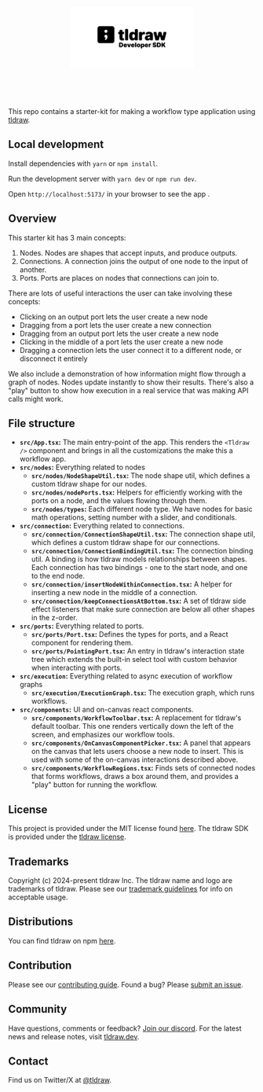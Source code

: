 <div alt style="text-align: center; transform: scale(.5);">
	<picture>
		<source media="(prefers-color-scheme: dark)" srcset="https://raw.githubusercontent.com/tldraw/tldraw/main/assets/github-hero-dark.png" />
		<img alt="tldraw" src="https://raw.githubusercontent.com/tldraw/tldraw/main/assets/github-hero-light.png" />
	</picture>
</div>

This repo contains a starter-kit for making a workflow type application using [tldraw](https://github.com/tldraw/tldraw).

## Local development

Install dependencies with `yarn` or `npm install`.

Run the development server with `yarn dev` or `npm run dev`.

Open `http://localhost:5173/` in your browser to see the app .

## Overview

This starter kit has 3 main concepts:

1. Nodes. Nodes are shapes that accept inputs, and produce outputs.
2. Connections. A connection joins the output of one node to the input of another.
3. Ports. Ports are places on nodes that connections can join to.

There are lots of useful interactions the user can take involving these concepts:

- Clicking on an output port lets the user create a new node
- Dragging from a port lets the user create a new connection
- Dragging from an output port lets the user create a new node
- Clicking in the middle of a port lets the user create a new node
- Dragging a connection lets the user connect it to a different node, or disconnect it entirely

We also include a demonstration of how information might flow through a graph of nodes. Nodes update instantly to show their results. There's also a "play" button to show how execution in a real service that was making API calls might work.

## File structure

- **`src/App.tsx`:** The main entry-point of the app. This renders the `<Tldraw />` component and brings in all the customizations the make this a workflow app.
- **`src/nodes`:** Everything related to nodes
  - **`src/nodes/NodeShapeUtil.tsx`:** The node shape util, which defines a custom tldraw shape for our nodes.
  - **`src/nodes/nodePorts.tsx`:** Helpers for efficiently working with the ports on a node, and the values flowing through them.
  - **`src/nodes/types`:** Each different node type. We have nodes for basic math operations, setting number with a slider, and conditionals.
- **`src/connection`:** Everything related to connections.
  - **`src/connection/ConnectionShapeUtil.tsx`:** The connection shape util, which defines a custom tldraw shape for our connections.
  - **`src/connection/ConnectionBindingUtil.tsx`:** The connection binding util. A binding is how tldraw models relationships between shapes. Each connection has two bindings - one to the start node, and one to the end node.
  - **`src/connection/insertNodeWithinConnection.tsx`:** A helper for inserting a new node in the middle of a connection.
  - **`src/connection/keepConnectionsAtBottom.tsx`:** A set of tldraw side effect listeners that make sure connection are below all other shapes in the z-order.
- **`src/ports`:** Everything related to ports.
  - **`src/ports/Port.tsx`:** Defines the types for ports, and a React component for rendering them.
  - **`src/ports/PointingPort.tsx`:** An entry in tldraw's interaction state tree which extends the built-in select tool with custom behavior when interacting with ports.
- **`src/execution`:** Everything related to async execution of workflow graphs
  - **`src/execution/ExecutionGraph.tsx`:** The execution graph, which runs workflows.
- **`src/components`:** UI and on-canvas react components.
  - **`src/components/WorkflowToolbar.tsx`:** A replacement for tldraw's default toolbar. This one renders vertically down the left of the screen, and emphasizes our workflow tools.
  - **`src/components/OnCanvasComponentPicker.tsx`:** A panel that appears on the canvas that lets users choose a new node to insert. This is used with some of the on-canvas interactions described above.
  - **`src/components/WorkflowRegions.tsx`:** Finds sets of connected nodes that forms workflows, draws a box around them, and provides a "play" button for running the workflow.

## License

This project is provided under the MIT license found [here](https://github.com/tldraw/vite-template/blob/main/LICENSE.md). The tldraw SDK is provided under the [tldraw license](https://github.com/tldraw/tldraw/blob/main/LICENSE.md).

## Trademarks

Copyright (c) 2024-present tldraw Inc. The tldraw name and logo are trademarks of tldraw. Please see our [trademark guidelines](https://github.com/tldraw/tldraw/blob/main/TRADEMARKS.md) for info on acceptable usage.

## Distributions

You can find tldraw on npm [here](https://www.npmjs.com/package/@tldraw/tldraw?activeTab=versions).

## Contribution

Please see our [contributing guide](https://github.com/tldraw/tldraw/blob/main/CONTRIBUTING.md). Found a bug? Please [submit an issue](https://github.com/tldraw/tldraw/issues/new).

## Community

Have questions, comments or feedback? [Join our discord](https://discord.tldraw.com/?utm_source=github&utm_medium=readme&utm_campaign=sociallink). For the latest news and release notes, visit [tldraw.dev](https://tldraw.dev).

## Contact

Find us on Twitter/X at [@tldraw](https://twitter.com/tldraw).
